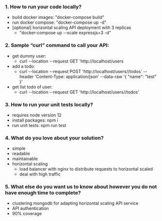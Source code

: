 ### 1. How to run your code locally?
* build docker images: "docker-compose build"
* run docker compose: "docker-compose up -d"
* [optional] horizontal scaling API deployment with 3 replicas
  * "docker-compose up --scale expressjs=3 -d"

### 2. Sample “curl” command to call your API:
* get dummy user:
  * curl --location --request GET 'http://localhost/users
* add a todo:
  * curl --location --request POST 'http://localhost/users/<userId>/todos' --header 'Content-Type: application/json' --data-raw '{ "name": "test" }'
* get list todo of user:
  * curl --location --request GET 'http://localhost/users/<userId>/todos'

### 3. How to run your unit tests locally?
* requires node version 12
* install packages: npm i
* run unit tests: npm run test


### 4. What do you love about your solution?
* simple
* readable
* maintainable
* horizontal scaling
  * load balancer with nginx to distribute requests to horizontal scaled
  * deal with high traffic


### 5. What else do you want us to know about however you do not have enough time to complete?
* clustering mongodb for adapting horizontal scaling API service
* API authentication
* 90% coverage